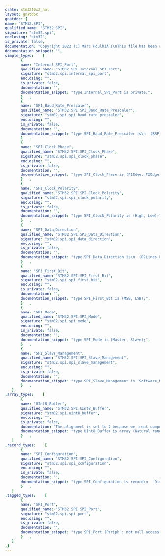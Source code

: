 ```yaml
---
crate: stm32f0x2_hal
layout: gnatdoc
gnatdoc: {
name: "STM32.SPI",
qualified_name: "STM32.SPI",
signature: "stm32.spi",
enclosing: "stm32",
is_private: false,
documentation: "Copyright 2022 (C) Marc PoulhiÃ¨s\nThis file has been adapted for the STM32F0 (ARM Cortex M4)\nBeware that most of this has been reused from Ada Drivers Library\n(https://github.com/AdaCore/Ada_Drivers_Library) and has been\ntested (as of this writing) in only one very restricted scenario.",
documentation_snippet: "",
simple_types:    [
       {
       name: "Internal_SPI_Port",
       qualified_name: "STM32.SPI.Internal_SPI_Port",
       signature: "stm32.spi.internal_spi_port",
       enclosing: "",
       is_private: false,
       documentation: "",
       documentation_snippet: "type Internal_SPI_Port is private;",
       }   ,
       {
       name: "SPI_Baud_Rate_Prescaler",
       qualified_name: "STM32.SPI.SPI_Baud_Rate_Prescaler",
       signature: "stm32.spi.spi_baud_rate_prescaler",
       enclosing: "",
       is_private: false,
       documentation: "",
       documentation_snippet: "type SPI_Baud_Rate_Prescaler is\n  (BRP_2, BRP_4, BRP_8, BRP_16, BRP_32, BRP_64, BRP_128, BRP_256);",
       }   ,
       {
       name: "SPI_Clock_Phase",
       qualified_name: "STM32.SPI.SPI_Clock_Phase",
       signature: "stm32.spi.spi_clock_phase",
       enclosing: "",
       is_private: false,
       documentation: "",
       documentation_snippet: "type SPI_Clock_Phase is (P1Edge, P2Edge);",
       }   ,
       {
       name: "SPI_Clock_Polarity",
       qualified_name: "STM32.SPI.SPI_Clock_Polarity",
       signature: "stm32.spi.spi_clock_polarity",
       enclosing: "",
       is_private: false,
       documentation: "",
       documentation_snippet: "type SPI_Clock_Polarity is (High, Low);",
       }   ,
       {
       name: "SPI_Data_Direction",
       qualified_name: "STM32.SPI.SPI_Data_Direction",
       signature: "stm32.spi.spi_data_direction",
       enclosing: "",
       is_private: false,
       documentation: "",
       documentation_snippet: "type SPI_Data_Direction is\n  (D2Lines_FullDuplex, D2Lines_RxOnly, D1Line_Rx, D1Line_Tx);",
       }   ,
       {
       name: "SPI_First_Bit",
       qualified_name: "STM32.SPI.SPI_First_Bit",
       signature: "stm32.spi.spi_first_bit",
       enclosing: "",
       is_private: false,
       documentation: "",
       documentation_snippet: "type SPI_First_Bit is (MSB, LSB);",
       }   ,
       {
       name: "SPI_Mode",
       qualified_name: "STM32.SPI.SPI_Mode",
       signature: "stm32.spi.spi_mode",
       enclosing: "",
       is_private: false,
       documentation: "",
       documentation_snippet: "type SPI_Mode is (Master, Slave);",
       }   ,
       {
       name: "SPI_Slave_Management",
       qualified_name: "STM32.SPI.SPI_Slave_Management",
       signature: "stm32.spi.spi_slave_management",
       enclosing: "",
       is_private: false,
       documentation: "",
       documentation_snippet: "type SPI_Slave_Management is (Software_Managed, Hardware_Managed);",
       }   ,
   ]
,array_types:    [
       {
       name: "UInt8_Buffer",
       qualified_name: "STM32.SPI.UInt8_Buffer",
       signature: "stm32.spi.uint8_buffer",
       enclosing: "",
       is_private: false,
       documentation: "The alignment is set to 2 because we treat component pairs as half_word\nvalues when sending/receiving in 16-bit mode.",
       documentation_snippet: "type UInt8_Buffer is array (Natural range <>) of UInt8 with\n   Alignment => 2;",
       }   ,
   ]
,record_types:    [
       {
       name: "SPI_Configuration",
       qualified_name: "STM32.SPI.SPI_Configuration",
       signature: "stm32.spi.spi_configuration",
       enclosing: "",
       is_private: false,
       documentation: "",
       documentation_snippet: "type SPI_Configuration is record\n   Direction           : SPI_Data_Direction;\n   Mode                : SPI_Mode;\n   Data_Size           : HAL.SPI.SPI_Data_Size;\n   Clock_Polarity      : SPI_Clock_Polarity;\n   Clock_Phase         : SPI_Clock_Phase;\n   Slave_Management    : SPI_Slave_Management;\n   Baud_Rate_Prescaler : SPI_Baud_Rate_Prescaler;\n   First_Bit           : SPI_First_Bit;\n   CRC_Poly            : UInt16;\nend record;",
       }   ,
   ]
,tagged_types:    [
       {
       name: "SPI_Port",
       qualified_name: "STM32.SPI.SPI_Port",
       signature: "stm32.spi.spi_port",
       enclosing: "",
       is_private: false,
       documentation: "",
       documentation_snippet: "type SPI_Port (Periph : not null access Internal_SPI_Port) is\n  limited new HAL.SPI.SPI_Port with private;",
       }   ,
   ]
,}
---
```

